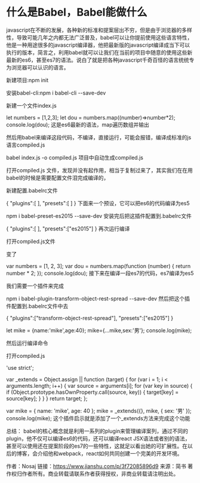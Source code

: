 # 什么是Babel，Babel能做什么

javascript在不断的发展，各种新的标准和提案层出不穷，但是由于浏览器的多样性，导致可能几年之内都无法广泛普及，babel可以让你提前使用这些语言特性，他是一种用途很多的javascript编译器，他把最新版的javascript编译成当下可以执行的版本，简言之，利用babel就可以让我们在当前的项目中随意的使用这些新最新的es6，甚至es7的语法。说白了就是把各种javascript千奇百怪的语言统统专为浏览器可以认识的语言。

新建项目:npm init

安装babel-cli:npm i babel-cli --save-dev

新建一个文件index.js

let numbers = [1,2,3];
let dou = numbers.map((number)=>number*2);
console.log(dou);
这是es6最新的语法，map遍历数组并输出

然后用babel来编译这段代码，不编译，直接运行，可能会报错，编译成标准的js语言compiled.js

babel index.js -o compiled.js
项目中自动生成compiled.js

打开compiled.js 文件，发现并没有起作用，相当于复制过来了，其实我们在在用babel的时候是需要配置文件泪完成编译的，

新建配置.babelrc文件

{
    "plugins":[ ],
    "presets":[ ]
}
下面来一个预设，它可以把es6的代码编译为es5

npm i babel-preset-es2015 --save-dev
安装完后把这插件配置到.babelrc文件

{
    "plugins":[ ],
    "presets":["es2015"]
}
再次运行编译

打开compiled.js文件

变了

var numbers = [1, 2, 3];
var dou = numbers.map(function (number) {
  return number * 2;
});
console.log(dou);
接下来在编译一段es7的代码，es7编译为es5

我们需要一个插件来完成

npm i babel-plugin-transform-object-rest-spread --save-dev
然后把这个插件配置到.babelrc文件中去

{
"plugins":["transform-object-rest-spread"],
"presets":["es2015"]
}

let mike = {name:'mike',age:40};
mike={...mike,sex:'男'};
console.log(mike);

然后运行编译命令

打开compiled.js

'use strict';


var _extends = Object.assign || function (target) { for (var i = 1; i < arguments.length; i++) { var source = arguments[i]; for (var key in source) { if (Object.prototype.hasOwnProperty.call(source, key)) { target[key] = source[key]; } } } return target; };


var mike = { name: 'mike', age: 40 };
mike = _extends({}, mike, { sex: '男' });
console.log(mike);
这个插件启示就是添加了一个_extends方法来完成这个功能

总结：
babel的核心概念就是利用一系列的plugin来管理编译案列，通过不同的plugin，他不仅可以编译es6的代码，还可以编译react JSX语法或者别的语法，甚至可以使用还在提案阶段的es7的一些特性，这就足以看出她的可扩展性。在以后的博客，会介绍他和webpack，react如何共同创建一个完美的开发环境。

作者：Nosaj
链接：https://www.jianshu.com/p/3f72085896d9
来源：简书
著作权归作者所有。商业转载请联系作者获得授权，非商业转载请注明出处。